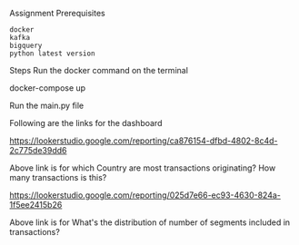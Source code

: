 Assignment
Prerequisites

    docker
    kafka
    bigquery 
    python latest version

Steps
Run the docker command on the terminal

docker-compose up

Run the main.py file 

Following are the links for the dashboard

https://lookerstudio.google.com/reporting/ca876154-dfbd-4802-8c4d-2c775de39dd6

Above link is for which Country are most transactions originating? How many transactions is this?

https://lookerstudio.google.com/reporting/025d7e66-ec93-4630-824a-1f5ee2415b26

Above link is for What's the distribution of number of segments included in transactions?



